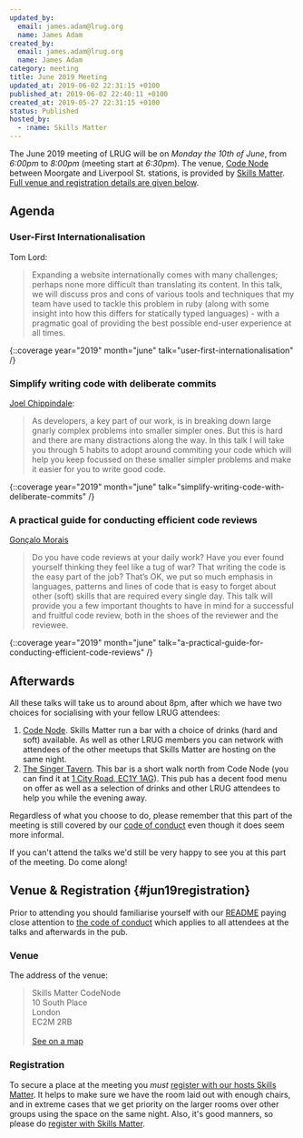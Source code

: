 ```yaml
---
updated_by:
  email: james.adam@lrug.org
  name: James Adam
created_by:
  email: james.adam@lrug.org
  name: James Adam
category: meeting
title: June 2019 Meeting
updated_at: 2019-06-02 22:31:15 +0100
published_at: 2019-06-02 22:40:11 +0100
created_at: 2019-05-27 22:31:15 +0100
status: Published
hosted_by:
  - :name: Skills Matter
---
```


The June 2019 meeting of LRUG will be on *Monday the 10th of June*,
from _6:00pm_ to _8:00pm_ (meeting start at _6:30pm_).  The venue, [Code
Node][skills-matter-venue] between Moorgate and Liverpool St. stations, is
provided by [Skills Matter](http://www.skillsmatter.com).  [Full venue and
registration details are given below](#jun19registration).

## Agenda

### User-First Internationalisation

Tom Lord:

> Expanding a website internationally comes with many challenges; perhaps none more difficult than translating its content. In this talk, we will discuss pros and cons of various tools and techniques that my team have used to tackle this problem in ruby (along with some insight into how this differs for statically typed languages) - with a pragmatic goal of providing the best possible end-user experience at all times.

{::coverage year="2019" month="june" talk="user-first-internationalisation" /}

### Simplify writing code with deliberate commits

[Joel Chippindale](https://twitter.com/joelchippindale):

> As developers, a key part of our work, is in breaking down large gnarly complex problems into smaller simpler ones. But this is hard and there are many distractions along the way. In this talk I will take you through 5 habits to adopt around commiting your code which will help you keep focussed on these smaller simpler problems and make it easier for you to write good code.

{::coverage year="2019" month="june" talk="simplify-writing-code-with-deliberate-commits" /}

### A practical guide for conducting efficient code reviews

[Gonçalo Morais](https://twitter.com/gnclmorais)

> Do you have code reviews at your daily work? Have you ever found yourself thinking they feel like a tug of war? That writing the code is the easy part of the job? That’s OK, we put so much emphasis in languages, patterns and lines of code that is easy to forget about other (soft) skills that are required every single day. This talk will provide you a few important thoughts to have in mind for a successful and fruitful code review, both in the shoes of the reviewer and the reviewee.

{::coverage year="2019" month="june" talk="a-practical-guide-for-conducting-efficient-code-reviews" /}

## Afterwards

All these talks will take us to around about 8pm, after which we have two
choices for socialising with your fellow LRUG attendees:

1. [Code Node][skills-matter-venue].  Skills Matter run a bar with a
   choice of drinks (hard and soft) available.  As well as other LRUG members
   you can network with attendees of the other meetups that Skills Matter are
   hosting on the same night.
2. [The Singer Tavern](http://singertavern.com/).  This bar is a short walk
   north from Code Node (you can find it at [1 City Road, EC1Y
   1AG](https://goo.gl/maps/w9kPu)).  This pub has a decent food menu on offer
   as well as a selection of drinks and other LRUG attendees to help you
   while the evening away.

Regardless of what you choose to do, please remember that this part of the
meeting is still covered by our [code of
conduct](http://readme.lrug.org/#code-of-conduct) even though it does seem more
informal.

If you can't attend the talks we'd still be very happy to see you at this part
of the meeting.  Do come along!

## Venue & Registration {#jun19registration}

Prior to attending you should familiarise yourself with our
[README](http://readme.lrug.org/) paying close attention to [the code of
conduct](http://readme.lrug.org/#code-of-conduct) which applies to
all attendees at the talks and afterwards in the pub.

### Venue

The address of the venue:

> Skills Matter CodeNode<br/>10 South Place<br/>London<br/>EC2M 2RB<br/><br/>[See on a map](https://goo.gl/maps/ONJT4)

### Registration

To secure a place at the meeting you *must* [register with our hosts
Skills Matter][skills-matter-event].  It helps to
make sure we have the room laid out with enough chairs, and in extreme cases
that we get priority on the larger rooms over other groups using the space on
the same night.  Also, it's good manners, so please do [register with Skills
Matter][skills-matter-event].

[skills-matter-venue]: https://skillsmatter.com/locations/264-skills-matter-codenode
[skills-matter-event]: https://skillsmatter.com/meetups/11953-lrug
